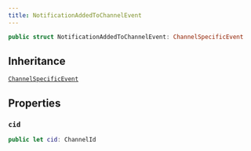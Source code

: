 ```yaml
---
title: NotificationAddedToChannelEvent
---
```


``` swift
public struct NotificationAddedToChannelEvent: ChannelSpecificEvent 
```

## Inheritance

[`ChannelSpecificEvent`](channel-specific-event.md)

## Properties

### `cid`

``` swift
public let cid: ChannelId
```
